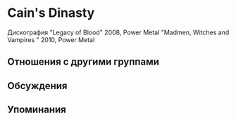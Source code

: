 # Cain's Dinasty

Дискография
"Legacy of Blood" 2008, Power Metal
"Madmen, Witches and Vampires " 2010, Power Metal

## Отношения с другими группами


## Обсуждения


## Упоминания

